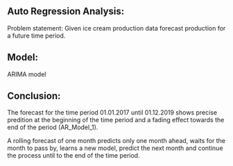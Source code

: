 Auto Regression Analysis:
-------------------------
Problem statement: Given ice cream production data forecast production for a future time period.

Model:
------
ARIMA model

Conclusion:
-----------
The forecast for the time period 01.01.2017 until 01.12.2019 shows precise predition at the beginning of the time period and a fading effect towards the end of the period (AR_Model_1).

A rolling forecast of one month predicts only one month ahead, waits for the month to pass by, learns a new model, predict the next month and continue the process until to the end of the time period.

